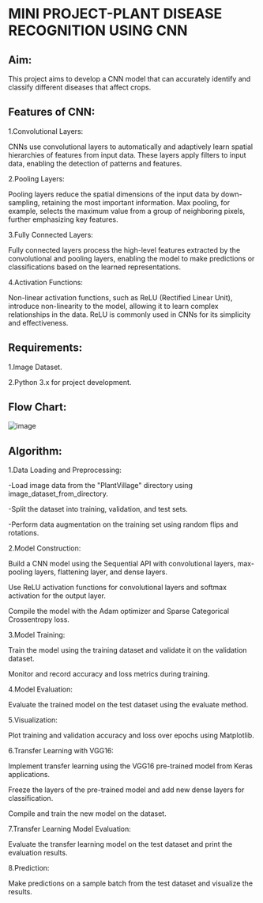 # MINI PROJECT-PLANT DISEASE RECOGNITION USING CNN
## Aim:
This project aims to develop a CNN model that can accurately identify and classify different diseases that affect crops.
## Features of CNN:
1.Convolutional Layers:
  
  CNNs use convolutional layers to automatically and adaptively learn spatial hierarchies of features from input data. These layers apply filters to input data, enabling the detection of patterns and features.

2.Pooling Layers:
  
  Pooling layers reduce the spatial dimensions of the input data by down-sampling, retaining the most important information. Max pooling, for example, selects the maximum value from a group of neighboring pixels, further emphasizing key features.

3.Fully Connected Layers:
  
  Fully connected layers process the high-level features extracted by the convolutional and pooling layers, enabling the model to make predictions or classifications based on the learned representations.

4.Activation Functions:
  
  Non-linear activation functions, such as ReLU (Rectified Linear Unit), introduce non-linearity to the model, allowing it to learn complex relationships in the data. ReLU is commonly used in CNNs for its simplicity and effectiveness.
## Requirements:
1.Image Dataset.

2.Python 3.x for project development.
## Flow Chart:
![image](https://github.com/VishalGowthaman/Mini-Project-Plant-Disease-Prediction-/assets/94165380/3d7e9885-d47f-4da0-8291-c5070bd910ce)
## Algorithm:
1.Data Loading and Preprocessing:

-Load image data from the "PlantVillage" directory using image_dataset_from_directory.

-Split the dataset into training, validation, and test sets.

-Perform data augmentation on the training set using random flips and rotations.

2.Model Construction:

Build a CNN model using the Sequential API with convolutional layers, max-pooling layers, flattening layer, and dense layers.

Use ReLU activation functions for convolutional layers and softmax activation for the output layer.

Compile the model with the Adam optimizer and Sparse Categorical Crossentropy loss.

3.Model Training:

Train the model using the training dataset and validate it on the validation dataset.

Monitor and record accuracy and loss metrics during training.

4.Model Evaluation:

Evaluate the trained model on the test dataset using the evaluate method.

5.Visualization:

Plot training and validation accuracy and loss over epochs using Matplotlib.

6.Transfer Learning with VGG16:

Implement transfer learning using the VGG16 pre-trained model from Keras applications.

Freeze the layers of the pre-trained model and add new dense layers for classification.

Compile and train the new model on the dataset.

7.Transfer Learning Model Evaluation:

Evaluate the transfer learning model on the test dataset and print the evaluation results.

8.Prediction:

Make predictions on a sample batch from the test dataset and visualize the results.

